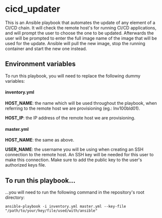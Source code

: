 # cicd_updater

This is an Ansible playbook that automates the update of any element of a CI/CD chain. It will check the remote host's for running CI/CD applications, and will prompt the user to choose the one to be updated. Afterwards the user will be prompted to enter the full image name of the image that will be used for the update. Ansible will pull the new image, stop the running container and start the new one instead.

## Environment variables

To run this playbook, you will need to replace the following dummy variables:

#### inventory.yml

**HOST_NAME**: the name which will be used throughout the playbook, when referring to the remote host we are provisioning (eg.: lnv100bld01).

**HOST_IP**: the IP address of the remote host we are provisioning.

#### master.yml

**HOST_NAME**: the same as above.

**USER_NAME**: the username you will be using when creating an SSH connection to the remote host. An SSH key will be needed for this user to make this connection. Make sure to add the public key to the user's authorized keys file.

## To run this playbook...

...you will need to run the following command in the repository's root directory:
```
ansible-playbook -i inventory.yml master.yml --key-file "/path/to/your/key/file/used/with/ansible"
```